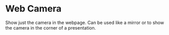 # Web Camera

Show just the camera in the webpage. Can be used like a mirror or to show the camera in the corner of a presentation.
